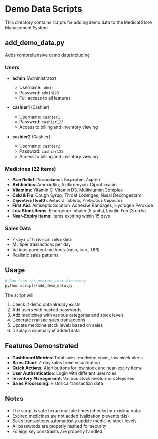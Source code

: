 # Demo Data Scripts

This directory contains scripts for adding demo data to the Medical Store Management System.

## add_demo_data.py

Adds comprehensive demo data including:

### Users
- **admin** (Administrator)
  - Username: `admin`
  - Password: `admin123`
  - Full access to all features

- **cashier1** (Cashier)
  - Username: `cashier1` 
  - Password: `cashier123`
  - Access to billing and inventory viewing

- **cashier2** (Cashier)
  - Username: `cashier2`
  - Password: `cashier123`
  - Access to billing and inventory viewing

### Medicines (22 items)
- **Pain Relief**: Paracetamol, Ibuprofen, Aspirin
- **Antibiotics**: Amoxicillin, Azithromycin, Ciprofloxacin
- **Vitamins**: Vitamin C, Vitamin D3, Multivitamin Complex
- **Cold & Flu**: Cough Syrup, Throat Lozenges, Nasal Decongestant
- **Digestive Health**: Antacid Tablets, Probiotics Capsules
- **First Aid**: Antiseptic Solution, Adhesive Bandages, Hydrogen Peroxide
- **Low Stock Items**: Emergency Inhaler (5 units), Insulin Pen (3 units)
- **Near-Expiry Items**: Items expiring within 15 days

### Sales Data
- 7 days of historical sales data
- Multiple transactions per day
- Various payment methods (cash, card, UPI)
- Realistic sales patterns

## Usage

```bash
# Run from the project root directory
python scripts/add_demo_data.py
```

The script will:
1. Check if demo data already exists
2. Add users with hashed passwords
3. Add medicines with various categories and stock levels
4. Generate realistic sales transactions
5. Update medicine stock levels based on sales
6. Display a summary of added data

## Features Demonstrated

- **Dashboard Metrics**: Total sales, medicine count, low stock alerts
- **Sales Chart**: 7-day sales trend visualization  
- **Quick Actions**: Alert buttons for low stock and near-expiry items
- **User Authentication**: Login with different user roles
- **Inventory Management**: Various stock levels and categories
- **Sales Processing**: Historical transaction data

## Notes

- The script is safe to run multiple times (checks for existing data)
- Expired medicines are not added (validation prevents this)
- Sales transactions automatically update medicine stock levels
- All passwords are properly hashed for security
- Foreign key constraints are properly handled
